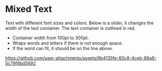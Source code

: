# Mixed Text

Text with different font sizes and colors. Below is a slider, it changes the width of the text container. The text container is outlined in red.

- Container width from 100pt to 300pt.
- Wraps words and letters if there is not enough space.
- If the word can fit, it should be on the line above.

https://github.com/user-attachments/assets/6b4135fe-60c8-4ceb-86a8-5c79f8bd5692



